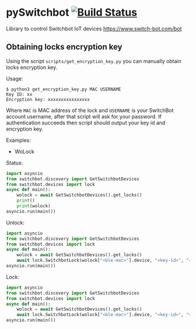 # pySwitchbot [![Build Status](https://travis-ci.org/sblibs/pySwitchbot.svg?branch=master)](https://travis-ci.org/sblibs/pySwitchbot)

Library to control Switchbot IoT devices https://www.switch-bot.com/bot

## Obtaining locks encryption key

Using the script `scripts/get_encryption_key.py` you can manually obtain locks encryption key.

Usage:

```shell
$ python3 get_encryption_key.py MAC USERNAME
Key ID: xx
Encryption key: xxxxxxxxxxxxxxxx
```

Where `MAC` is MAC address of the lock and `USERNAME` is your SwitchBot account username, after that script will ask for your password.
If authentication succeeds then script should output your key id and encryption key.

Examples:

- WoLock

Status:

```python
import asyncio
from switchbot.discovery import GetSwitchbotDevices
from switchbot.devices import lock
async def main():
    wolock = await GetSwitchbotDevices().get_locks()
    print()
    print(wolock)
asyncio.run(main())
```

Unlock:

```python
import asyncio
from switchbot.discovery import GetSwitchbotDevices
from switchbot.devices import lock
async def main():
    wolock = await GetSwitchbotDevices().get_locks()
    await lock.SwitchbotLock(wolock["<ble-mac>"].device, "<key-id>", "<encryption-key>").unlock()
asyncio.run(main())
```

Lock:

```python
import asyncio
from switchbot.discovery import GetSwitchbotDevices
from switchbot.devices import lock
async def main():
    wolock = await GetSwitchbotDevices().get_locks()
    await lock.SwitchbotLock(wolock["<ble-mac>"].device, "<key-id>", "<encryption-key>").lock()
asyncio.run(main())
```
